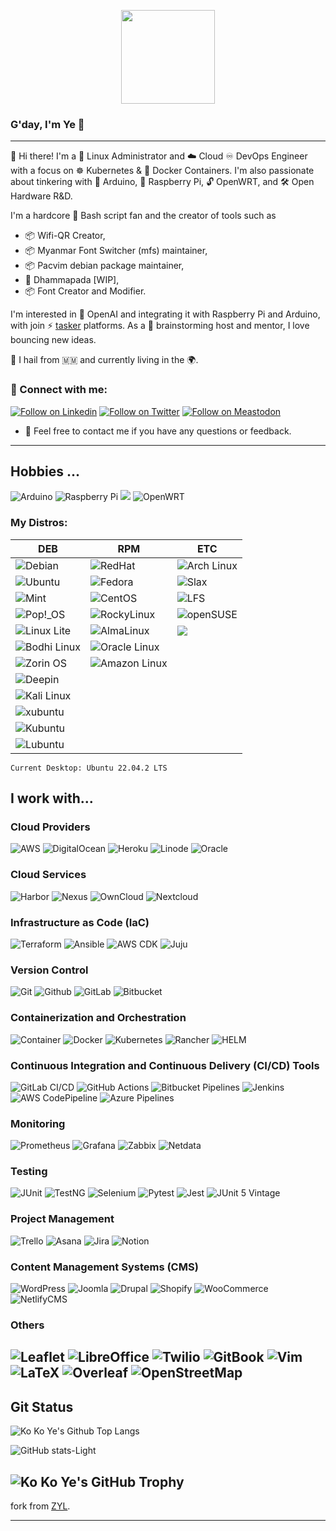 <p align="center">
<img height="150" align="center" src="https://i.pinimg.com/originals/48/9b/af/489baf2d29ab40adef7e83b7b89dce1f.gif">
</p>


### G'day, I'm Ye 👋
---
👋 Hi there! 
I'm a 🐧 Linux Administrator and ☁️ Cloud ♾️ DevOps Engineer with a focus on ☸️ Kubernetes & 🐳 Docker Containers. 
I'm also passionate about tinkering with 🤖 Arduino, 🍓 Raspberry Pi, 🔓 OpenWRT, and 🛠️ Open Hardware R&D.

I'm a hardcore 🐚 Bash script fan and the creator of tools such as 
- 📦 Wifi-QR Creator, 
- 📦 Myanmar Font Switcher (mfs) maintainer, 
- 📦 Pacvim debian package maintainer,
- 🪷 Dhammapada [WIP],
- 📦 Font Creator and Modifier.

I'm interested in 🤖 OpenAI and integrating it with Raspberry Pi and Arduino, with join ⚡ [tasker](https://tasker.joaoapps.com/) platforms. As a 🧠 brainstorming host and mentor, I love bouncing new ideas.

📍 I hail from 🇲🇲 and currently living in the 🌍.

### 🤝 Connect with me:

[![Follow on Linkedin](https://img.shields.io/badge/kokoye2007-0A66C2?style=for-the-badge&logo=linkedin&logoColor=white)](https://www.linkedin.com/in/kokoye2007)
[![Follow on Twitter](https://img.shields.io/badge/kokoye2007-1DA1F2?style=for-the-badge&logo=twitter&logoColor=white)](https://twitter.com/kokoye2007)
[![Follow on Meastodon](https://img.shields.io/badge/kokoye2007-6364FF?style=for-the-badge&logo=mastodon&logoColor=white)](https://twitter.com/kokoye2007)



- 💬 Feel free to contact me if you have any questions or feedback.

---
## Hobbies ...
![Arduino](https://img.shields.io/badge/Arduino-00979D?style=for-the-badge&logo=Arduino&logoColor=white)
![Raspberry Pi](https://img.shields.io/badge/Raspberry%20Pi-A22846?style=for-the-badge&logo=Raspberry%20Pi&logoColor=white)
![](https://img.shields.io/badge/Linux-FCC624?style=for-the-badge&logo=linux&logoColor=black)
 ![OpenWRT](https://img.shields.io/badge/OpenWrt-00B5E2?style=for-the-badge&logo=OpenWrt&logoColor=white)

### My Distros: 
| DEB |  RPM | ETC |
|---|---|---|
| ![Debian](https://img.shields.io/badge/Debian-A81D33?style=for-the-badge&logo=debian&logoColor=white) | ![RedHat](https://img.shields.io/badge/Red%20Hat-EE0000?style=for-the-badge&logo=redhat&logoColor=white) | ![Arch Linux](https://img.shields.io/badge/Arch_Linux-1793D1?style=for-the-badge&logo=arch-linux&logoColor=white) |
| ![Ubuntu](https://img.shields.io/badge/Ubuntu-E95420?style=for-the-badge&logo=ubuntu&logoColor=white) | ![Fedora](https://img.shields.io/badge/Fedora-294172?style=for-the-badge&logo=fedora&logoColor=white) | ![Slax](https://img.shields.io/badge/Slax-linux?style=for-the-badge&logo=linux&logoColor=white) |
| ![Mint](https://img.shields.io/badge/Linux_Mint-87CF3E?style=for-the-badge&logo=linux-mint&logoColor=white) | ![CentOS](https://img.shields.io/badge/Cent%20OS-262577?style=for-the-badge&logo=CentOS&logoColor=white) | ![LFS](https://img.shields.io/badge/LFS-ECD53F?style=for-the-badge&logo=linux&logoColor=white) |
| ![Pop!_OS](https://img.shields.io/badge/Pop!_OS-48B9C7?style=for-the-badge&logo=Pop!_OS&logoColor=white) | ![RockyLinux](https://img.shields.io/badge/rocky_linux-10B981?style=for-the-badge&logo=Rocky%20Linux&logoColor=white) | ![openSUSE](https://img.shields.io/badge/openSUSE-73BA25?style=for-the-badge&logo=openSUSE&logoColor=white) |
| ![Linux Lite](https://img.shields.io/badge/Linux_Lite-778833?style=for-the-badge&logo=linux&logoColor=white) | ![AlmaLinux](https://img.shields.io/badge/AlmaLinux-F0d084?style=for-the-badge&logo=linux&logoColor=white) | ![](https://img.shields.io/badge/Alpine_Linux-0D597F?style=for-the-badge&logo=alpine-linux&logoColor=white)| 
| ![Bodhi Linux](https://img.shields.io/badge/Bodhi_Linux-00d084?style=for-the-badge&logo=linux&logoColor=white) | ![Oracle Linux](https://img.shields.io/badge/Oracle_Linux-F80000?style=for-the-badge&logo=Oracle&logoColor=white) | |
| ![Zorin OS](https://img.shields.io/badge/Zorin%20OS-0CC1F3?style=for-the-badge&logo=zorin&logoColor=white) | ![Amazon Linux](https://img.shields.io/badge/Amazon_linux-ff9900?style=for-the-badge&logo=Amazon&logoColor=white) | |
| ![Deepin](https://img.shields.io/badge/Deepin-007CFF?style=for-the-badge&logo=deepin&logoColor=white) | | |
| ![Kali Linux](https://img.shields.io/badge/Kali_Linux-557C94?style=for-the-badge&logo=kali-linux&logoColor=white) | | |
|![xubuntu](https://img.shields.io/badge/Xubuntu-2284F2?style=for-the-badge&logo=xfce&logoColor=white)|||
|![Kubuntu](https://img.shields.io/badge/Kubuntu-0079C1?style=for-the-badge&logo=kubuntu&logoColor=white) | | |
| ![Lubuntu](https://img.shields.io/badge/Lubuntu-0068C8?style=for-the-badge&logo=lubuntu&logoColor=white) | | |
```
Current Desktop: Ubuntu 22.04.2 LTS
```



## I work with...

### Cloud Providers
![AWS](https://img.shields.io/badge/AWS-%23FF9900.svg?style=for-the-badge&logo=amazon-aws&logoColor=white)
![DigitalOcean](https://img.shields.io/badge/DigitalOcean-0080FF.svg?style=for-the-badge&logo=digitalocean&logoColor=white)
![Heroku](https://img.shields.io/badge/Heroku-430098?style=for-the-badge&logo=heroku&logoColor=white)
![Linode](https://img.shields.io/badge/Linode-00A95C?style=for-the-badge&logo=Linode&logoColor=white)
![Oracle](https://img.shields.io/badge/Oracle-F80000?style=for-the-badge&logo=oracle&logoColor=black)

### Cloud Services
![Harbor](https://img.shields.io/badge/Harbor-60B932?style=for-the-badge&logo=harbor&logoColor=white)
![Nexus](https://img.shields.io/badge/Nexus-DBDBDB?style=for-the-badge&logo=nexus&logoColor=white)
![OwnCloud](https://img.shields.io/badge/ownCloud-0099C9?style=for-the-badge&logo=owncloud&logoColor=white)
![Nextcloud](https://img.shields.io/badge/NexCloud-0082C9?style=for-the-badge&logo=nextcloud&logoColor=white)

### Infrastructure as Code (IaC)

![Terraform](https://img.shields.io/badge/terraform-%235835CC.svg?style=for-the-badge&logo=terraform&logoColor=white)
![Ansible](https://img.shields.io/badge/Ansible-000000?style=for-the-badge&logo=ansible&logoColor=white)
![AWS CDK](https://img.shields.io/badge/AWS%20CDK-%23F7DF1E.svg?style=for-the-badge&logo=amazonaws&logoColor=black)
![Juju](https://img.shields.io/badge/Juju-1E4F8F?style=for-the-badge&logo=Juju&logoColor=white)

### Version Control

![Git](https://img.shields.io/badge/Git-F05032?style=for-the-badge&logo=git&logoColor=white)
![Github](https://img.shields.io/badge/GitHub-100000?style=for-the-badge&logo=github&logoColor=white)
![GitLab](https://img.shields.io/badge/gitlab-FC6D26.svg?style=for-the-badge&logo=gitlab&logoColor=white)
![Bitbucket](https://img.shields.io/badge/bitbucket-0052CC.svg?style=for-the-badge&logo=bitbucket&logoColor=white)

### Containerization and Orchestration
![Container](https://img.shields.io/badge/Container-333333?style=for-the-badge&logo=linuxcontainers&logoColor=white)
![Docker](https://img.shields.io/badge/Docker-2496ED?style=for-the-badge&logo=docker&logoColor=white)
![Kubernetes](https://img.shields.io/badge/Kubernetes-326CE5?style=for-the-badge&logo=kubernetes&logoColor=white)
![Rancher](https://img.shields.io/badge/Rancher-0075A8?style=for-the-badge&logo=rancher&logoColor=white)
![HELM](https://img.shields.io/badge/Helm-0F1689?style=for-the-badge&logo=Helm&labelColor=0F1689)

### Continuous Integration and Continuous Delivery (CI/CD) Tools

![GitLab CI/CD](https://img.shields.io/badge/GitLab%20CI%2FCD-FCA121?style=for-the-badge&logo=GitLab&logoColor=white)
![GitHub Actions](https://img.shields.io/badge/GitHub%20Actions-%232671E5.svg?style=for-the-badge&logo=githubactions&logoColor=white)
![Bitbucket Pipelines](https://img.shields.io/badge/Bitbucket%20Pipelines-0052CC?style=for-the-badge&logo=Bitbucket&logoColor=white)
![Jenkins](https://img.shields.io/badge/Jenkins-D24939?style=for-the-badge&logo=Jenkins&logoColor=white)
![AWS CodePipeline](https://img.shields.io/badge/AWS%20CodePipeline-%23323330.svg?style=for-the-badge&logo=amazon-aws&logoColor=white)
![Azure Pipelines](https://img.shields.io/badge/Azure%20Pipelines-0078D7?style=for-the-badge&logo=azuredevops&logoColor=white)


### Monitoring

![Prometheus](https://img.shields.io/badge/Prometheus-E6522C?style=for-the-badge&logo=prometheus&logoColor=white)
![Grafana](https://img.shields.io/badge/Grafana-F46800?style=for-the-badge&logo=Grafana&logoColor=white) 
![Zabbix](https://img.shields.io/badge/Zabbix-F05032?style=for-the-badge&logo=zabbix&logoColor=white)
![Netdata](https://img.shields.io/badge/Netdata-00C7B7?style=for-the-badge&logo=netdata&logoColor=white)

### Testing

![JUnit](https://img.shields.io/badge/JUnit-25A162?style=for-the-badge&logo=junit5&logoColor=white)
![TestNG](https://img.shields.io/badge/TestNG-007CFF?style=for-the-badge&logo=testng&logoColor=white)
![Selenium](https://img.shields.io/badge/Selenium-43B02A?style=for-the-badge&logo=selenium&logoColor=white)
![Pytest](https://img.shields.io/badge/pytest-0A9EDC?style=for-the-badge&logo=pytest&logoColor=white)
![Jest](https://img.shields.io/badge/Jest-C21325?style=for-the-badge&logo=jest&logoColor=white)
![JUnit 5 Vintage](https://img.shields.io/badge/JUnit_5_Vintage-25A162?style=for-the-badge&logo=junit5&logoColor=white)

### Project Management
![Trello](https://img.shields.io/badge/Trello-0079BF?style=for-the-badge&logo=Trello&logoColor=white)
![Asana](https://img.shields.io/badge/Asana-273347?style=for-the-badge&logo=Asana&logoColor=white)
![Jira](https://img.shields.io/badge/Jira-0052CC?style=for-the-badge&logo=Jira&logoColor=white)
![Notion](https://img.shields.io/badge/Notion-000000?style=for-the-badge&logo=notion&logoColor=white)

### Content Management Systems (CMS)

![WordPress](https://img.shields.io/badge/WordPress-21759B?style=for-the-badge&logo=wordpress&logoColor=white)
![Joomla](https://img.shields.io/badge/Joomla-FC9B00?style=for-the-badge&logo=joomla&logoColor=white)
![Drupal](https://img.shields.io/badge/Drupal-0678BE?style=for-the-badge&logo=drupal&logoColor=white)
![Shopify](https://img.shields.io/badge/Shopify-7AB55C?style=for-the-badge&logo=shopify&logoColor=white)
![WooCommerce](https://img.shields.io/badge/WooCommerce-96588A?style=for-the-badge&logo=woocommerce&logoColor=white)
![NetlifyCMS](https://img.shields.io/badge/NetlifyCMS-00C7B7?style=for-the-badge&logo=NetlifyCMS&logoColor=white)

### Others

![Leaflet](https://img.shields.io/badge/Leaflet-199900?style=for-the-badge&logo=Leaflet&logoColor=white)
![LibreOffice](https://img.shields.io/badge/LibreOffice-18A303?style=for-the-badge&logo=LibreOffice&logoColor=white)
![Twilio](https://img.shields.io/badge/Twilio-F22F46?style=for-the-badge&logo=Twilio&logoColor=white)
![GitBook](https://img.shields.io/badge/GitBook-7B36ED?style=for-the-badge&logo=gitbook&logoColor=white)
![Vim](https://img.shields.io/badge/VIM-%2311AB00.svg?&style=for-the-badge&logo=vim&logoColor=white)
![LaTeX](https://img.shields.io/badge/LaTeX-47A141?style=for-the-badge&logo=LaTeX&logoColor=white)
![Overleaf](https://img.shields.io/badge/Overleaf-47A141?style=for-the-badge&logo=Overleaf&logoColor=white)
![OpenStreetMap](https://img.shields.io/badge/OpenStreetMap-7EBC6F?style=for-the-badge&logo=OpenStreetMap&logoColor=white)
---

## Git Status
![Ko Ko Ye's Github Top Langs](https://github-readme-stats.vercel.app/api/top-langs/?username=kokoye2007&layout=compact&langs_count=8)

![GitHub stats-Light](https://github-readme-stats.vercel.app/api?username=kokoye2007&show_icons=true&theme=default#gh-light-mode-only)

![Ko Ko Ye's GitHub Trophy](https://github-profile-trophy.vercel.app/?username=kokoye2007)
---

fork from [ZYL](https://github.com/zawyelwin/zawyelwin/).

<!-- Ref:

Emoji:
- https://bartwullems.blogspot.com/2020/08/azure-devops-github-emoji.html
- https://emojipedia.org

Icon:
- https://simpleicons.org/

Badges:
- https://shields.io/
- https://badgen.net/
- https://github.com/Ileriayo/markdown-badges
- https://github.com/badges/shields
- https://dev.to/envoy_/150-badges-for-github-pnk
- https://github.com/alexandresanlim/Badges4-README.md-Profile

Status:
- https://github.com/anuraghazra/github-readme-stats


-->
---
